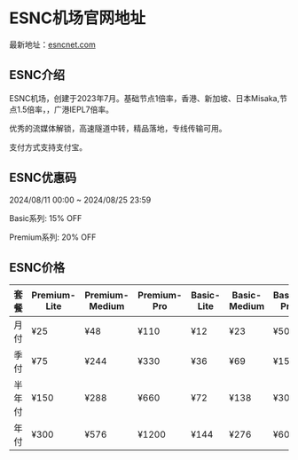 # ESNC机场官网地址

最新地址：[esncnet.com](https://url.gogogomiao.one/QYTN)

## ESNC介绍

ESNC机场，创建于2023年7月。基础节点1倍率，香港、新加坡、日本Misaka,节点1.5倍率，，广港IEPL7倍率。

优秀的流媒体解锁，高速隧道中转，精品落地，专线传输可用。

支付方式支持支付宝。

## ESNC优惠码

2024/08/11 00:00 ~ 2024/08/25 23:59

Basic系列: 15% OFF

Premium系列: 20% OFF

## ESNC价格

|套餐|Premium-Lite|Premium-Medium|Premium-Pro|Basic-Lite|Basic-Medium|Basic-Pro|
|----|----|----|----|----|----|----|
|月付|¥25|¥48|¥110|¥12|¥23|¥50|
|季付|¥75|¥244|¥330|¥36|¥69|¥150|
|半年付|¥150|¥288|¥660|¥72|¥138|¥300|
|年付|¥300|¥576|¥1200|¥144|¥276|¥600|
